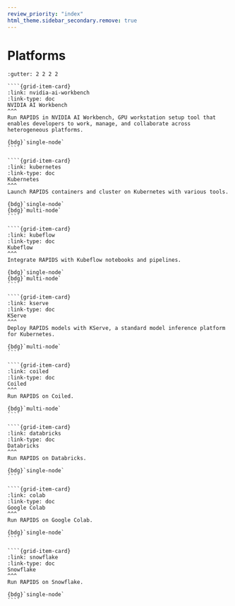 ```yaml
---
review_priority: "index"
html_theme.sidebar_secondary.remove: true
---
```


# Platforms

`````{gridtoctree} 1 2 2 3
:gutter: 2 2 2 2

````{grid-item-card}
:link: nvidia-ai-workbench
:link-type: doc
NVIDIA AI Workbench
^^^
Run RAPIDS in NVIDIA AI Workbench, GPU workstation setup tool that enables developers to work, manage, and collaborate across heterogeneous platforms.

{bdg}`single-node`
````

````{grid-item-card}
:link: kubernetes
:link-type: doc
Kubernetes
^^^
Launch RAPIDS containers and cluster on Kubernetes with various tools.

{bdg}`single-node`
{bdg}`multi-node`
````

````{grid-item-card}
:link: kubeflow
:link-type: doc
Kubeflow
^^^
Integrate RAPIDS with Kubeflow notebooks and pipelines.

{bdg}`single-node`
{bdg}`multi-node`
````

````{grid-item-card}
:link: kserve
:link-type: doc
KServe
^^^
Deploy RAPIDS models with KServe, a standard model inference platform
for Kubernetes.

{bdg}`multi-node`
````

````{grid-item-card}
:link: coiled
:link-type: doc
Coiled
^^^
Run RAPIDS on Coiled.

{bdg}`multi-node`
````

````{grid-item-card}
:link: databricks
:link-type: doc
Databricks
^^^
Run RAPIDS on Databricks.

{bdg}`single-node`
````

````{grid-item-card}
:link: colab
:link-type: doc
Google Colab
^^^
Run RAPIDS on Google Colab.

{bdg}`single-node`
````

````{grid-item-card}
:link: snowflake
:link-type: doc
Snowflake
^^^
Run RAPIDS on Snowflake.

{bdg}`single-node`
````

`````
